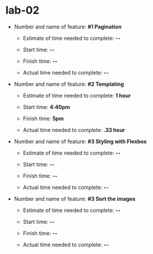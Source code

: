 # lab-02

- Number and name of feature: **#1 Pagination**

    - Estimate of time needed to complete: **--**

    - Start time: **--**

    - Finish time: **--**

    - Actual time needed to complete: **--**


- Number and name of feature: **#2 Templating**

    - Estimate of time needed to complete: **1 hour**

    - Start time: **4:40pm**

    - Finish time: **5pm**

    - Actual time needed to complete: **.33 hour**


- Number and name of feature: **#3 Styling with Flexbox**

    - Estimate of time needed to complete: **--**

    - Start time: **--**

    - Finish time: **--**

    - Actual time needed to complete: **--**


- Number and name of feature: **#3 Sort the images**

    - Estimate of time needed to complete: **--**

    - Start time: **--**

    - Finish time: **--**

    - Actual time needed to complete: **--**